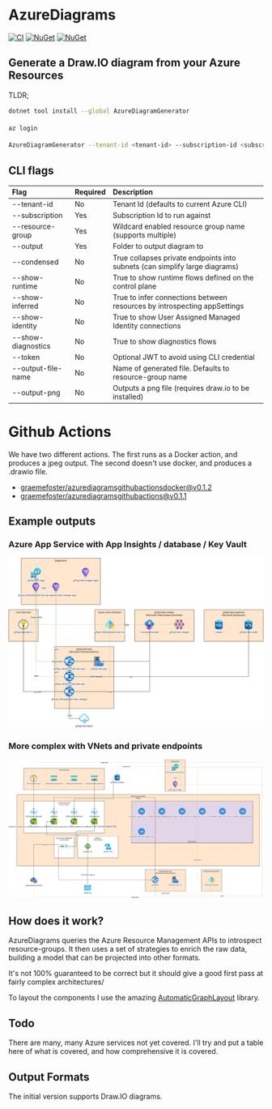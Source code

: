 # AzureDiagrams

[![CI](https://github.com/graemefoster/AzureResourceMap/actions/workflows/build.yaml/badge.svg?branch=main)](https://github.com/graemefoster/AzureResourceMap/actions/workflows/build.yaml)
[![NuGet](https://img.shields.io/nuget/dt/AzureDiagramGenerator.svg)](https://www.nuget.org/packages/AzureDiagramGenerator)
[![NuGet](https://img.shields.io/nuget/vpre/AzureDiagramGenerator.svg)](https://www.nuget.org/packages/AzureDiagramGenerator)

## Generate a Draw.IO diagram from your Azure Resources

TLDR;

```bash
dotnet tool install --global AzureDiagramGenerator

az login

AzureDiagramGenerator --tenant-id <tenant-id> --subscription-id <subscription-id> --resource-group <resource-group> --resource-group <resource-group> --show-runtime --output c:/temp/
```

## CLI flags

| Flag                 | Required  | Description                                                                  |
|:---------------------|:----------|:-----------------------------------------------------------------------------|
| --tenant-id          | No        | Tenant Id (defaults to current Azure CLI)                                    |
| --subscription       | Yes       | Subscription Id to run against                                               |
| --resource-group     | Yes       | Wildcard enabled resource group name (supports multiple)                     |
| --output             | Yes       | Folder to output diagram to                                                  |
| --condensed          | No        | True collapses private endpoints into subnets (can simplify large diagrams)  |
| --show-runtime       | No       | True to show runtime flows defined on the control plane                      |
| --show-inferred      | No       | True to infer connections between resources by introspecting appSettings     |
| --show-identity      | No       | True to show User Assigned Managed Identity connections                      |
| --show-diagnostics   | No       | True to show diagnostics flows                                               |
| --token              | No        | Optional JWT to avoid using CLI credential                                   |
| --output-file-name   | No        | Name of generated file. Defaults to resource-group name                      |
| --output-png         | No        | Outputs a png file (requires draw.io to be installed)                        |

# Github Actions

We have two different actions. The first runs as a Docker action, and produces a jpeg output. The second doesn't use docker, and produces a .drawio file.

 - [graemefoster/azurediagramsgithubactionsdocker@v0.1.2](https://github.com/marketplace/actions/azurediagramsgithubactionsdocker)
 - [graemefoster/azurediagramsgithubactions@v0.1.1](https://github.com/marketplace/actions/azurediagramsgithubactions)



## Example outputs
### Azure App Service with App Insights / database / Key Vault
![AzureSimple](./assets/grfsq2-platform-test-rg.drawio.png)

### More complex with VNets and private endpoints
![AzureSimple](./assets/more-complex.drawio.png)

## How does it work?
AzureDiagrams queries the Azure Resource Management APIs to introspect resource-groups. It then uses a set of strategies to enrich the raw data, building a model that can be projected into other formats.

It's not 100% guaranteed to be correct but it should give a good first pass at fairly complex architectures/

To layout the components I use the amazing [AutomaticGraphLayout](https://github.com/microsoft/automatic-graph-layout) library.

## Todo
There are many, many Azure services not yet covered. I'll try and put a table here of what is covered, and how comprehensive it is covered.

## Output Formats
The initial version supports Draw.IO diagrams. 


